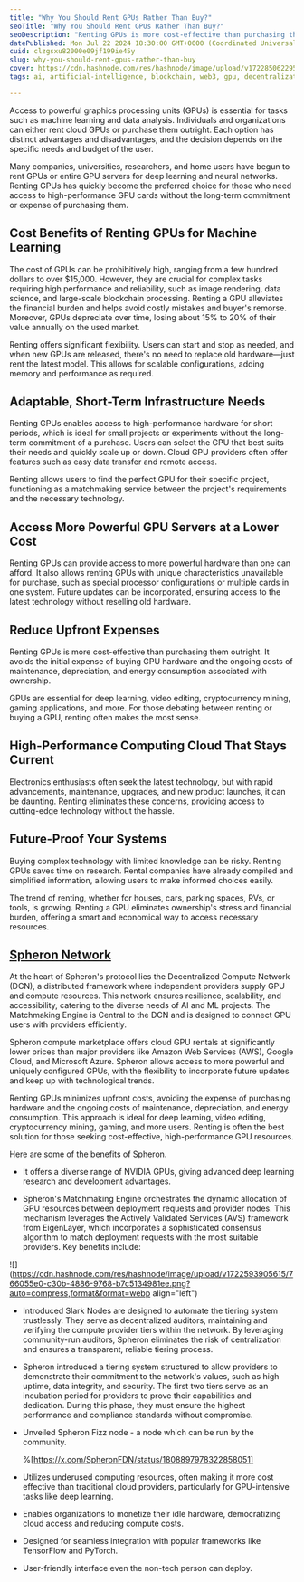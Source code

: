 ```yaml
---
title: "Why You Should Rent GPUs Rather Than Buy?"
seoTitle: "Why You Should Rent GPUs Rather Than Buy?"
seoDescription: "Renting GPUs is more cost-effective than purchasing them outright. It avoids the initial expense of buying GPU hardware and the ongoing costs of maintenance"
datePublished: Mon Jul 22 2024 18:30:00 GMT+0000 (Coordinated Universal Time)
cuid: clzgsxu82000e09jf199ie45y
slug: why-you-should-rent-gpus-rather-than-buy
cover: https://cdn.hashnode.com/res/hashnode/image/upload/v1722850622955/243b9bad-5adb-474d-808a-dba051f3e641.png
tags: ai, artificial-intelligence, blockchain, web3, gpu, decentralization, rental-business, spheron

---
```


Access to powerful graphics processing units (GPUs) is essential for tasks such as machine learning and data analysis. Individuals and organizations can either rent cloud GPUs or purchase them outright. Each option has distinct advantages and disadvantages, and the decision depends on the specific needs and budget of the user.

Many companies, universities, researchers, and home users have begun to rent GPUs or entire GPU servers for deep learning and neural networks. Renting GPUs has quickly become the preferred choice for those who need access to high-performance GPU cards without the long-term commitment or expense of purchasing them.

## **Cost Benefits of Renting GPUs for Machine Learning**

The cost of GPUs can be prohibitively high, ranging from a few hundred dollars to over $15,000. However, they are crucial for complex tasks requiring high performance and reliability, such as image rendering, data science, and large-scale blockchain processing. Renting a GPU alleviates the financial burden and helps avoid costly mistakes and buyer's remorse. Moreover, GPUs depreciate over time, losing about 15% to 20% of their value annually on the used market.

Renting offers significant flexibility. Users can start and stop as needed, and when new GPUs are released, there's no need to replace old hardware—just rent the latest model. This allows for scalable configurations, adding memory and performance as required.

## **Adaptable, Short-Term Infrastructure Needs**

Renting GPUs enables access to high-performance hardware for short periods, which is ideal for small projects or experiments without the long-term commitment of a purchase. Users can select the GPU that best suits their needs and quickly scale up or down. Cloud GPU providers often offer features such as easy data transfer and remote access.

Renting allows users to find the perfect GPU for their specific project, functioning as a matchmaking service between the project's requirements and the necessary technology.

## **Access More Powerful GPU Servers at a Lower Cost**

Renting GPUs can provide access to more powerful hardware than one can afford. It also allows renting GPUs with unique characteristics unavailable for purchase, such as special processor configurations or multiple cards in one system. Future updates can be incorporated, ensuring access to the latest technology without reselling old hardware.

## **Reduce Upfront Expenses**

Renting GPUs is more cost-effective than purchasing them outright. It avoids the initial expense of buying GPU hardware and the ongoing costs of maintenance, depreciation, and energy consumption associated with ownership.

GPUs are essential for deep learning, video editing, cryptocurrency mining, gaming applications, and more. For those debating between renting or buying a GPU, renting often makes the most sense.

## **High-Performance Computing Cloud That Stays Current**

Electronics enthusiasts often seek the latest technology, but with rapid advancements, maintenance, upgrades, and new product launches, it can be daunting. Renting eliminates these concerns, providing access to cutting-edge technology without the hassle.

## **Future-Proof Your Systems**

Buying complex technology with limited knowledge can be risky. Renting GPUs saves time on research. Rental companies have already compiled and simplified information, allowing users to make informed choices easily.

The trend of renting, whether for houses, cars, parking spaces, RVs, or tools, is growing. Renting a GPU eliminates ownership's stress and financial burden, offering a smart and economical way to access necessary resources.

## [**Spheron Network**](https://www.spheron.network/)

At the heart of Spheron's protocol lies the Decentralized Compute Network (DCN), a distributed framework where independent providers supply GPU and compute resources. This network ensures resilience, scalability, and accessibility, catering to the diverse needs of AI and ML projects. The Matchmaking Engine is Central to the DCN and is designed to connect GPU users with providers efficiently.

Spheron compute marketplace offers cloud GPU rentals at significantly lower prices than major providers like Amazon Web Services (AWS), Google Cloud, and Microsoft Azure. Spheron allows access to more powerful and uniquely configured GPUs, with the flexibility to incorporate future updates and keep up with technological trends.

Renting GPUs minimizes upfront costs, avoiding the expense of purchasing hardware and the ongoing costs of maintenance, depreciation, and energy consumption. This approach is ideal for deep learning, video editing, cryptocurrency mining, gaming, and more users. Renting is often the best solution for those seeking cost-effective, high-performance GPU resources.

Here are some of the benefits of Spheron.

* It offers a diverse range of NVIDIA GPUs, giving advanced deep learning research and development advantages.
    
* Spheron's Matchmaking Engine orchestrates the dynamic allocation of GPU resources between deployment requests and provider nodes. This mechanism leverages the Actively Validated Services (AVS) framework from EigenLayer, which incorporates a sophisticated consensus algorithm to match deployment requests with the most suitable providers. Key benefits include:
    

![](https://cdn.hashnode.com/res/hashnode/image/upload/v1722593905615/766055e0-c30b-4886-9768-b7c5134981ee.png?auto=compress,format&format=webp align="left")

* Introduced Slark Nodes are designed to automate the tiering system trustlessly. They serve as decentralized auditors, maintaining and verifying the compute provider tiers within the network. By leveraging community-run auditors, Spheron eliminates the risk of centralization and ensures a transparent, reliable tiering process.
    
* Spheron introduced a tiering system structured to allow providers to demonstrate their commitment to the network's values, such as high uptime, data integrity, and security. The first two tiers serve as an incubation period for providers to prove their capabilities and dedication. During this phase, they must ensure the highest performance and compliance standards without compromise.
    
* Unveiled Spheron Fizz node - a node which can be run by the community.
    
    %[https://x.com/SpheronFDN/status/1808897978322858051] 
    
* Utilizes underused computing resources, often making it more cost effective than traditional cloud providers, particularly for GPU-intensive tasks like deep learning.
    
* Enables organizations to monetize their idle hardware, democratizing cloud access and reducing compute costs.
    
* Designed for seamless integration with popular frameworks like TensorFlow and PyTorch.
    
* User-friendly interface even the non-tech person can deploy.